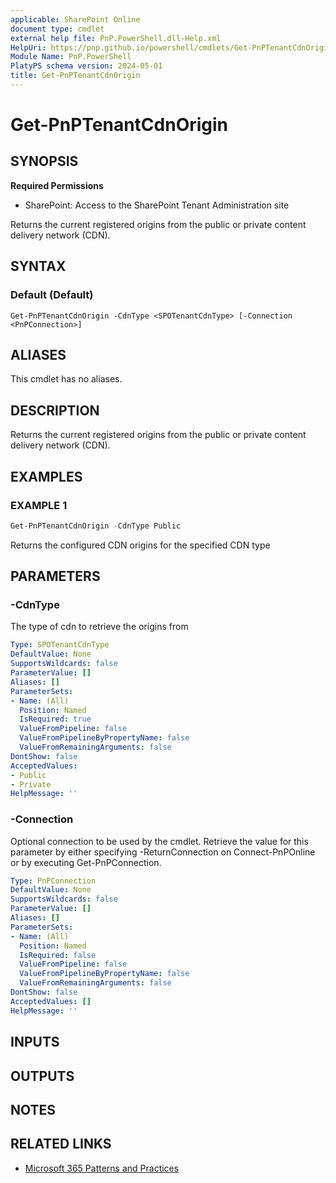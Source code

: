 ```yaml
---
applicable: SharePoint Online
document type: cmdlet
external help file: PnP.PowerShell.dll-Help.xml
HelpUri: https://pnp.github.io/powershell/cmdlets/Get-PnPTenantCdnOrigin.html
Module Name: PnP.PowerShell
PlatyPS schema version: 2024-05-01
title: Get-PnPTenantCdnOrigin
---
```


# Get-PnPTenantCdnOrigin

## SYNOPSIS

**Required Permissions**

* SharePoint: Access to the SharePoint Tenant Administration site

Returns the current registered origins from the public or private content delivery network (CDN).

## SYNTAX

### Default (Default)

```
Get-PnPTenantCdnOrigin -CdnType <SPOTenantCdnType> [-Connection <PnPConnection>]
```

## ALIASES

This cmdlet has no aliases.

## DESCRIPTION

Returns the current registered origins from the public or private content delivery network (CDN).

## EXAMPLES

### EXAMPLE 1

```powershell
Get-PnPTenantCdnOrigin -CdnType Public
```

Returns the configured CDN origins for the specified CDN type

## PARAMETERS

### -CdnType

The type of cdn to retrieve the origins from

```yaml
Type: SPOTenantCdnType
DefaultValue: None
SupportsWildcards: false
ParameterValue: []
Aliases: []
ParameterSets:
- Name: (All)
  Position: Named
  IsRequired: true
  ValueFromPipeline: false
  ValueFromPipelineByPropertyName: false
  ValueFromRemainingArguments: false
DontShow: false
AcceptedValues:
- Public
- Private
HelpMessage: ''
```

### -Connection

Optional connection to be used by the cmdlet. Retrieve the value for this parameter by either specifying -ReturnConnection on Connect-PnPOnline or by executing Get-PnPConnection.

```yaml
Type: PnPConnection
DefaultValue: None
SupportsWildcards: false
ParameterValue: []
Aliases: []
ParameterSets:
- Name: (All)
  Position: Named
  IsRequired: false
  ValueFromPipeline: false
  ValueFromPipelineByPropertyName: false
  ValueFromRemainingArguments: false
DontShow: false
AcceptedValues: []
HelpMessage: ''
```

## INPUTS

## OUTPUTS

## NOTES

## RELATED LINKS

- [Microsoft 365 Patterns and Practices](https://aka.ms/m365pnp)
